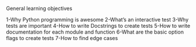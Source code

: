 General learning objectives 

1-Why Python programming is awesome
2-What’s an interactive test
3-Why tests are important
4-How to write Docstrings to create tests
5-How to write documentation for each module and function
6-What are the basic option flags to create tests
7-How to find edge cases
